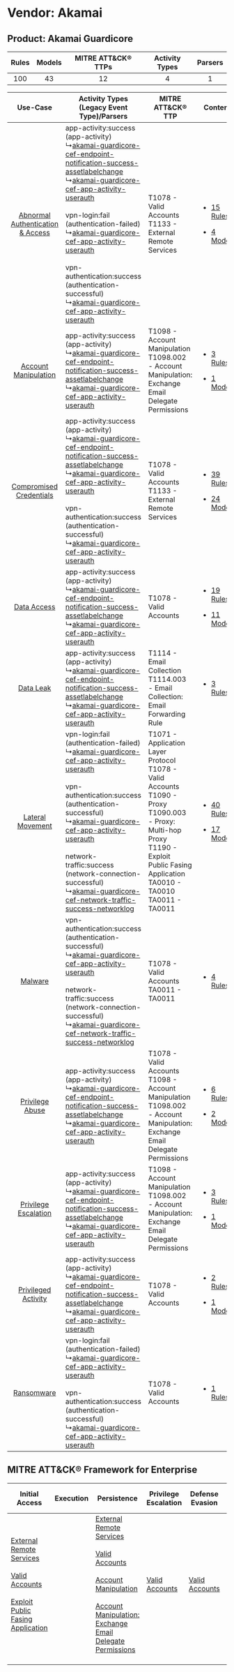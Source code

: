 Vendor: Akamai
==============
Product: Akamai Guardicore
--------------------------
| Rules | Models | MITRE ATT&CK® TTPs | Activity Types | Parsers |
|:-----:|:------:|:------------------:|:--------------:|:-------:|
|  100  |   43   |         12         |       4        |    1    |

|    Use-Case    | Activity Types (Legacy Event Type)/Parsers    | MITRE ATT&CK® TTP    | Content    |
|:----:| ---- | ---- | ---- |
| [Abnormal Authentication & Access](../../../UseCases/uc_abnormal_authentication_&_access.md) |  app-activity:success (app-activity)<br> ↳[akamai-guardicore-cef-endpoint-notification-success-assetlabelchange](Ps/pC_akamaiguardicorecefendpointnotificationsuccessassetlabelchange.md)<br> ↳[akamai-guardicore-cef-app-activity-userauth](Ps/pC_akamaiguardicorecefappactivityuserauth.md)<br><br> vpn-login:fail (authentication-failed)<br> ↳[akamai-guardicore-cef-app-activity-userauth](Ps/pC_akamaiguardicorecefappactivityuserauth.md)<br><br> vpn-authentication:success (authentication-successful)<br> ↳[akamai-guardicore-cef-app-activity-userauth](Ps/pC_akamaiguardicorecefappactivityuserauth.md)<br> | T1078 - Valid Accounts<br>T1133 - External Remote Services<br>    | [<ul><li>15 Rules</li></ul><ul><li>4 Models</li></ul>](RM/r_m_akamai_akamai_guardicore_Abnormal_Authentication_&_Access.md) |
|    [Account Manipulation](../../../UseCases/uc_account_manipulation.md)    |  app-activity:success (app-activity)<br> ↳[akamai-guardicore-cef-endpoint-notification-success-assetlabelchange](Ps/pC_akamaiguardicorecefendpointnotificationsuccessassetlabelchange.md)<br> ↳[akamai-guardicore-cef-app-activity-userauth](Ps/pC_akamaiguardicorecefappactivityuserauth.md)<br>    | T1098 - Account Manipulation<br>T1098.002 - Account Manipulation: Exchange Email Delegate Permissions<br>    | [<ul><li>3 Rules</li></ul><ul><li>1 Models</li></ul>](RM/r_m_akamai_akamai_guardicore_Account_Manipulation.md)    |
|          [Compromised Credentials](../../../UseCases/uc_compromised_credentials.md)          |  app-activity:success (app-activity)<br> ↳[akamai-guardicore-cef-endpoint-notification-success-assetlabelchange](Ps/pC_akamaiguardicorecefendpointnotificationsuccessassetlabelchange.md)<br> ↳[akamai-guardicore-cef-app-activity-userauth](Ps/pC_akamaiguardicorecefappactivityuserauth.md)<br><br> vpn-authentication:success (authentication-successful)<br> ↳[akamai-guardicore-cef-app-activity-userauth](Ps/pC_akamaiguardicorecefappactivityuserauth.md)<br>    | T1078 - Valid Accounts<br>T1133 - External Remote Services<br>    | [<ul><li>39 Rules</li></ul><ul><li>24 Models</li></ul>](RM/r_m_akamai_akamai_guardicore_Compromised_Credentials.md)         |
|    [Data Access](../../../UseCases/uc_data_access.md)    |  app-activity:success (app-activity)<br> ↳[akamai-guardicore-cef-endpoint-notification-success-assetlabelchange](Ps/pC_akamaiguardicorecefendpointnotificationsuccessassetlabelchange.md)<br> ↳[akamai-guardicore-cef-app-activity-userauth](Ps/pC_akamaiguardicorecefappactivityuserauth.md)<br>    | T1078 - Valid Accounts<br>    | [<ul><li>19 Rules</li></ul><ul><li>11 Models</li></ul>](RM/r_m_akamai_akamai_guardicore_Data_Access.md)    |
|    [Data Leak](../../../UseCases/uc_data_leak.md)    |  app-activity:success (app-activity)<br> ↳[akamai-guardicore-cef-endpoint-notification-success-assetlabelchange](Ps/pC_akamaiguardicorecefendpointnotificationsuccessassetlabelchange.md)<br> ↳[akamai-guardicore-cef-app-activity-userauth](Ps/pC_akamaiguardicorecefappactivityuserauth.md)<br>    | T1114 - Email Collection<br>T1114.003 - Email Collection: Email Forwarding Rule<br>    | [<ul><li>3 Rules</li></ul>](RM/r_m_akamai_akamai_guardicore_Data_Leak.md)    |
|    [Lateral Movement](../../../UseCases/uc_lateral_movement.md)    |  vpn-login:fail (authentication-failed)<br> ↳[akamai-guardicore-cef-app-activity-userauth](Ps/pC_akamaiguardicorecefappactivityuserauth.md)<br><br> vpn-authentication:success (authentication-successful)<br> ↳[akamai-guardicore-cef-app-activity-userauth](Ps/pC_akamaiguardicorecefappactivityuserauth.md)<br><br> network-traffic:success (network-connection-successful)<br> ↳[akamai-guardicore-cef-network-traffic-success-networklog](Ps/pC_akamaiguardicorecefnetworktrafficsuccessnetworklog.md)<br>    | T1071 - Application Layer Protocol<br>T1078 - Valid Accounts<br>T1090 - Proxy<br>T1090.003 - Proxy: Multi-hop Proxy<br>T1190 - Exploit Public Fasing Application<br>TA0010 - TA0010<br>TA0011 - TA0011<br> | [<ul><li>40 Rules</li></ul><ul><li>17 Models</li></ul>](RM/r_m_akamai_akamai_guardicore_Lateral_Movement.md)    |
|    [Malware](../../../UseCases/uc_malware.md)    |  vpn-authentication:success (authentication-successful)<br> ↳[akamai-guardicore-cef-app-activity-userauth](Ps/pC_akamaiguardicorecefappactivityuserauth.md)<br><br> network-traffic:success (network-connection-successful)<br> ↳[akamai-guardicore-cef-network-traffic-success-networklog](Ps/pC_akamaiguardicorecefnetworktrafficsuccessnetworklog.md)<br>    | T1078 - Valid Accounts<br>TA0011 - TA0011<br>    | [<ul><li>4 Rules</li></ul>](RM/r_m_akamai_akamai_guardicore_Malware.md)    |
|    [Privilege Abuse](../../../UseCases/uc_privilege_abuse.md)    |  app-activity:success (app-activity)<br> ↳[akamai-guardicore-cef-endpoint-notification-success-assetlabelchange](Ps/pC_akamaiguardicorecefendpointnotificationsuccessassetlabelchange.md)<br> ↳[akamai-guardicore-cef-app-activity-userauth](Ps/pC_akamaiguardicorecefappactivityuserauth.md)<br>    | T1078 - Valid Accounts<br>T1098 - Account Manipulation<br>T1098.002 - Account Manipulation: Exchange Email Delegate Permissions<br>    | [<ul><li>6 Rules</li></ul><ul><li>2 Models</li></ul>](RM/r_m_akamai_akamai_guardicore_Privilege_Abuse.md)    |
|    [Privilege Escalation](../../../UseCases/uc_privilege_escalation.md)    |  app-activity:success (app-activity)<br> ↳[akamai-guardicore-cef-endpoint-notification-success-assetlabelchange](Ps/pC_akamaiguardicorecefendpointnotificationsuccessassetlabelchange.md)<br> ↳[akamai-guardicore-cef-app-activity-userauth](Ps/pC_akamaiguardicorecefappactivityuserauth.md)<br>    | T1098 - Account Manipulation<br>T1098.002 - Account Manipulation: Exchange Email Delegate Permissions<br>    | [<ul><li>3 Rules</li></ul><ul><li>1 Models</li></ul>](RM/r_m_akamai_akamai_guardicore_Privilege_Escalation.md)    |
|    [Privileged Activity](../../../UseCases/uc_privileged_activity.md)    |  app-activity:success (app-activity)<br> ↳[akamai-guardicore-cef-endpoint-notification-success-assetlabelchange](Ps/pC_akamaiguardicorecefendpointnotificationsuccessassetlabelchange.md)<br> ↳[akamai-guardicore-cef-app-activity-userauth](Ps/pC_akamaiguardicorecefappactivityuserauth.md)<br>    | T1078 - Valid Accounts<br>    | [<ul><li>2 Rules</li></ul><ul><li>1 Models</li></ul>](RM/r_m_akamai_akamai_guardicore_Privileged_Activity.md)    |
|    [Ransomware](../../../UseCases/uc_ransomware.md)    |  vpn-login:fail (authentication-failed)<br> ↳[akamai-guardicore-cef-app-activity-userauth](Ps/pC_akamaiguardicorecefappactivityuserauth.md)<br><br> vpn-authentication:success (authentication-successful)<br> ↳[akamai-guardicore-cef-app-activity-userauth](Ps/pC_akamaiguardicorecefappactivityuserauth.md)<br>    | T1078 - Valid Accounts<br>    | [<ul><li>1 Rules</li></ul>](RM/r_m_akamai_akamai_guardicore_Ransomware.md)    |

MITRE ATT&CK® Framework for Enterprise
--------------------------------------
| Initial Access                                                                                                                                                                                                                         | Execution | Persistence                                                                                                                                                                                                                                                                                                                                 | Privilege Escalation                                                | Defense Evasion                                                     | Credential Access | Discovery | Lateral Movement | Collection                                                                                                                                                            | Command and Control                                                                                                                                                                                                      | Exfiltration | Impact |
| -------------------------------------------------------------------------------------------------------------------------------------------------------------------------------------------------------------------------------------- | --------- | ------------------------------------------------------------------------------------------------------------------------------------------------------------------------------------------------------------------------------------------------------------------------------------------------------------------------------------------- | ------------------------------------------------------------------- | ------------------------------------------------------------------- | ----------------- | --------- | ---------------- | --------------------------------------------------------------------------------------------------------------------------------------------------------------------- | ------------------------------------------------------------------------------------------------------------------------------------------------------------------------------------------------------------------------ | ------------ | ------ |
| [External Remote Services](https://attack.mitre.org/techniques/T1133)<br><br>[Valid Accounts](https://attack.mitre.org/techniques/T1078)<br><br>[Exploit Public Fasing Application](https://attack.mitre.org/techniques/T1190)<br><br> |           | [External Remote Services](https://attack.mitre.org/techniques/T1133)<br><br>[Valid Accounts](https://attack.mitre.org/techniques/T1078)<br><br>[Account Manipulation](https://attack.mitre.org/techniques/T1098)<br><br>[Account Manipulation: Exchange Email Delegate Permissions](https://attack.mitre.org/techniques/T1098/002)<br><br> | [Valid Accounts](https://attack.mitre.org/techniques/T1078)<br><br> | [Valid Accounts](https://attack.mitre.org/techniques/T1078)<br><br> |                   |           |                  | [Email Collection](https://attack.mitre.org/techniques/T1114)<br><br>[Email Collection: Email Forwarding Rule](https://attack.mitre.org/techniques/T1114/003)<br><br> | [Proxy: Multi-hop Proxy](https://attack.mitre.org/techniques/T1090/003)<br><br>[Application Layer Protocol](https://attack.mitre.org/techniques/T1071)<br><br>[Proxy](https://attack.mitre.org/techniques/T1090)<br><br> |              |        |